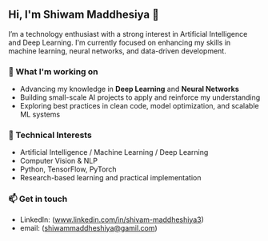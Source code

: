 ## Hi, I'm Shiwam Maddhesiya 👋

I’m a technology enthusiast with a strong interest in Artificial Intelligence and Deep Learning. I'm currently focused on enhancing my skills in machine learning, neural networks, and data-driven development.

### 🚀 What I'm working on
- Advancing my knowledge in **Deep Learning** and **Neural Networks**
- Building small-scale AI projects to apply and reinforce my understanding
- Exploring best practices in clean code, model optimization, and scalable ML systems

### 💼 Technical Interests
- Artificial Intelligence / Machine Learning / Deep Learning
- Computer Vision & NLP
- Python, TensorFlow, PyTorch
- Research-based learning and practical implementation

### 📫 Get in touch
- LinkedIn: (www.linkedin.com/in/shivam-maddheshiya3)
- email: (shiwammaddheshiya@gamil.com)

